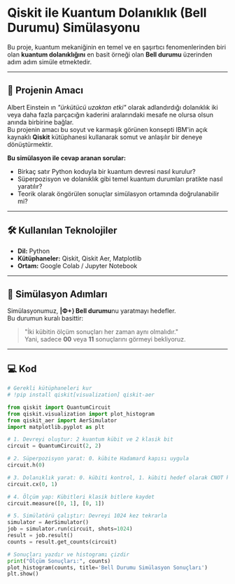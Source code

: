 # Qiskit ile Kuantum Dolanıklık (Bell Durumu) Simülasyonu

Bu proje, kuantum mekaniğinin en temel ve en şaşırtıcı fenomenlerinden biri olan **kuantum dolanıklığını** en basit örneği olan **Bell durumu** üzerinden adım adım simüle etmektedir.

---

## 🎯 Projenin Amacı
Albert Einstein ın *"ürkütücü uzaktan etki"* olarak adlandırdığı dolanıklık iki veya daha fazla parçacığın kaderini aralarındaki mesafe ne olursa olsun anında birbirine bağlar.  
Bu projenin amacı bu soyut ve karmaşık görünen konsepti IBM'in açık kaynaklı **Qiskit** kütüphanesi kullanarak somut ve anlaşılır bir deneye dönüştürmektir.

**Bu simülasyon ile cevap aranan sorular:**
- Birkaç satır Python koduyla bir kuantum devresi nasıl kurulur?
- Süperpozisyon ve dolanıklık gibi temel kuantum durumları pratikte nasıl yaratılır?
- Teorik olarak öngörülen sonuçlar simülasyon ortamında doğrulanabilir mi?

---

## 🛠️ Kullanılan Teknolojiler
- **Dil:** Python  
- **Kütüphaneler:** Qiskit, Qiskit Aer, Matplotlib  
- **Ortam:** Google Colab / Jupyter Notebook  

---

## 🔬 Simülasyon Adımları

Simülasyonumuz, **|Φ+⟩ Bell durumu**nu yaratmayı hedefler.  
Bu durumun kuralı basittir:  
> "İki kübitin ölçüm sonuçları her zaman aynı olmalıdır."  
Yani, sadece **00** veya **11** sonuçlarını görmeyi bekliyoruz.

---

## 💻 Kod

```python
# Gerekli kütüphaneleri kur
# !pip install qiskit[visualization] qiskit-aer

from qiskit import QuantumCircuit
from qiskit.visualization import plot_histogram
from qiskit_aer import AerSimulator
import matplotlib.pyplot as plt

# 1. Devreyi oluştur: 2 kuantum kübit ve 2 klasik bit
circuit = QuantumCircuit(2, 2)

# 2. Süperpozisyon yarat: 0. kübite Hadamard kapısı uygula
circuit.h(0)

# 3. Dolanıklık yarat: 0. kübiti kontrol, 1. kübiti hedef olarak CNOT kapısı uygula
circuit.cx(0, 1)

# 4. Ölçüm yap: Kübitleri klasik bitlere kaydet
circuit.measure([0, 1], [0, 1])

# 5. Simülatörü çalıştır: Devreyi 1024 kez tekrarla
simulator = AerSimulator()
job = simulator.run(circuit, shots=1024)
result = job.result()
counts = result.get_counts(circuit)

# Sonuçları yazdır ve histogramı çizdir
print("Ölçüm Sonuçları:", counts)
plot_histogram(counts, title='Bell Durumu Simülasyon Sonuçları')
plt.show()
